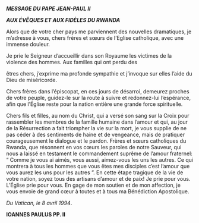 ***MESSAGE DU PAPE JEAN-PAUL II***

***AUX ÉVÊQUES ET AUX FIDÈLES DU RWANDA***

Alors que de votre cher pays me parviennent des nouvelles dramatiques, je m’adresse à vous, chers frères et sœurs de l’Eglise catholique, avec une immense douleur.

Je prie le Seigneur d’accueillir dans son Royaume les victimes de la violence des hommes. Aux familles qui ont perdu des

êtres chers, j’exprime ma profonde sympathie et j’invoque sur elles l’aide du Dieu de miséricorde.

Chers frères dans l’épiscopat, en ces jours de désarroi, demeurez proches de votre peuple, guidez-le sur la route à suivre et redonnez-lui l’espérance, afin que l’Église reste pour la nation entière une grande force spirituelle.

Chers fils et filles, au nom du Christ, qui a versé son sang sur la Croix pour rassembler les membres de la famille humaine dans l’amour et qui, au jour de la Résurrection a fait triompher la vie sur la mort, je vous supplie de ne pas céder à des sentiments de haine et de vengeance, mais de pratiquer courageusement le dialogue et le pardon. Frères et sœurs catholiques du Rwanda, que résonnent en vos cœurs les paroles de notre Sauveur, qui nous a laissé en testament le commandement suprême de l’amour fraternel: “ Comme je vous ai aimés, vous aussi, aimez-vous les uns les autres. Ce qui montrera à tous les hommes que vous êtes mes disciples c’est l’amour que vous aurez les uns pour les autres ”. En cette étape tragique de la vie de votre nation, soyez tous des artisans d’amour et de paix! Je prie pour vous. L’Église prie pour vous. En gage de mon soutien et de mon affection, je vous envoie de grand cœur à toutes et à tous ma Bénédiction Apostolique.

*Du Vatican, le 8 avril 1994*.

**IOANNES PAULUS PP. II**